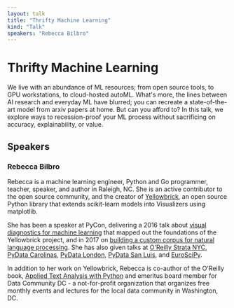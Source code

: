 ```yaml
---
layout: talk
title: "Thrifty Machine Learning"
kind: "Talk"
speakers: "Rebecca Bilbro"
---
```


# Thrifty Machine Learning

We live with an abundance of ML resources; from open source tools, to GPU workstations, to cloud-hosted autoML. What's more, the lines between AI research and everyday ML have blurred; you can recreate a state-of-the-art model from arxiv papers at home. But can you afford to? In this talk, we explore ways to recession-proof your ML process without sacrificing on accuracy, explainability, or value.

## Speakers

### Rebecca Bilbro

Rebecca is a machine learning engineer, Python and Go programmer, teacher, speaker, and author in Raleigh, NC. She is an active contributor to the open source community, and the creator of [Yellowbrick](scikit-yb.org), an open source Python library that extends scikit-learn models into Visualizers using matplotlib. 

She has been a speaker at PyCon, delivering a 2016 talk about [visual diagnostics for machine learning](https://www.youtube.com/watch?v=0MtOu_QlIMQ&feature=youtu.be) that mapped out the foundations of the Yellowbrick project, and in 2017 on [building a custom corpus for natural language processing](https://www.youtube.com/watch?v=j1DdGX2d9BE). She has also given talks at [O'Reilly Strata NYC](https://conferences.oreilly.com/strata/strata-ny-2017/public/schedule/detail/63459), [PyData Carolinas](https://pydata.org/carolinas2016/schedule/presentation/22/), [PyData London](https://pydata.org/london2017/schedule/presentation/42/), [PyData San Luis](https://pydata.org/sanluis2017/), and [EuroSciPy](https://www.youtube.com/watch?v=3-3BH-PNECk).

In addition to her work on Yellowbrick, Rebecca is co-author of the O'Reilly book, [Applied Text Analysis with Python](http://shop.oreilly.com/product/0636920052555.do) and emeritus board member for Data Community DC - a not-for-profit organization that organizes free monthly events and lectures for the local data community in Washington, DC.
